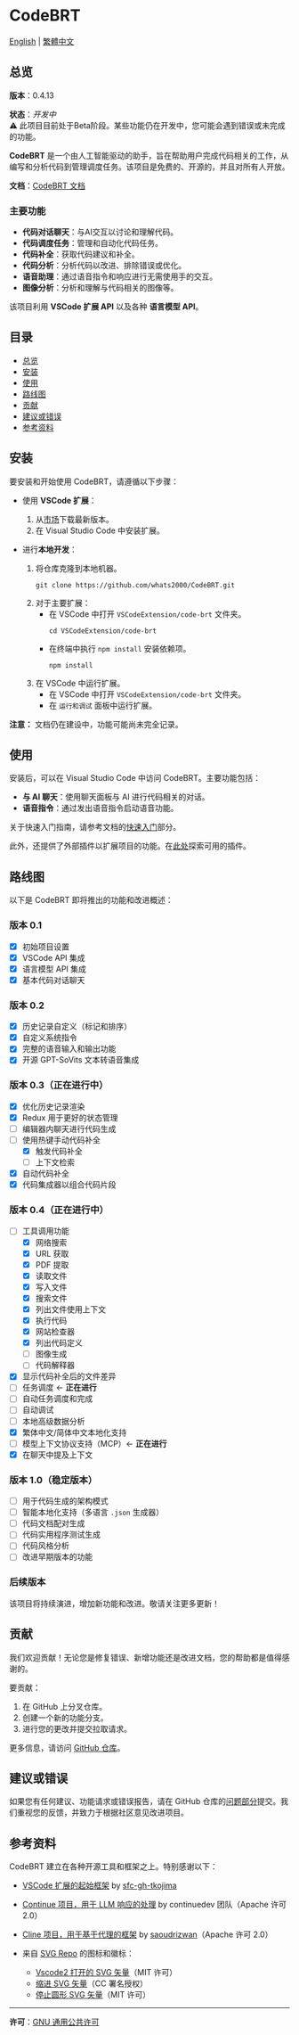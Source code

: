 # CodeBRT

[English](README.md) | [繁體中文](README_zh-TW.md)

## 总览

**版本**：0.4.13

**状态**：_开发中_  
⚠️ 此项目目前处于Beta阶段。某些功能仍在开发中，您可能会遇到错误或未完成的功能。

**CodeBRT** 是一个由人工智能驱动的助手，旨在帮助用户完成代码相关的工作，从编写和分析代码到管理调度任务。该项目是免费的、开源的，并且对所有人开放。

**文档**：[CodeBRT 文档](https://whats2000.github.io/CodeBRT/zh-CN/)

### 主要功能

- **代码对话聊天**：与AI交互以讨论和理解代码。
- **代码调度任务**：管理和自动化代码任务。
- **代码补全**：获取代码建议和补全。
- **代码分析**：分析代码以改进、排除错误或优化。
- **语音助理**：通过语音指令和响应进行无需使用手的交互。
- **图像分析**：分析和理解与代码相关的图像等。

该项目利用 **VSCode 扩展 API** 以及各种 **语言模型 API**。

## 目录

- [总览](#总览)
- [安装](#安装)
- [使用](#使用)
- [路线图](#路线图)
- [贡献](#贡献)
- [建议或错误](#建议或错误)
- [参考资料](#参考资料)

## 安装

要安装和开始使用 CodeBRT，请遵循以下步骤：

- 使用 **VSCode 扩展**：
    1. 从[市场](https://marketplace.visualstudio.com/items?itemName=whats2000.code-brt)下载最新版本。
    2. 在 Visual Studio Code 中安装扩展。

- 进行**本地开发**：
    1. 将仓库克隆到本地机器。
       ```shell
       git clone https://github.com/whats2000/CodeBRT.git
       ```
    2. 对于主要扩展：
        - 在 VSCode 中打开 `VSCodeExtension/code-brt` 文件夹。
          ```shell
          cd VSCodeExtension/code-brt
          ```
        - 在终端中执行 `npm install` 安装依赖项。
          ```shell
          npm install
          ```
    3. 在 VSCode 中运行扩展。
        - 在 VSCode 中打开 `VSCodeExtension/code-brt` 文件夹。
        - 在 `运行和调试` 面板中运行扩展。

**注意：** 文档仍在建设中，功能可能尚未完全记录。

## 使用

安装后，可以在 Visual Studio Code 中访问 CodeBRT。主要功能包括：

- **与 AI 聊天**：使用聊天面板与 AI 进行代码相关的对话。
- **语音指令**：通过发出语音指令启动语音功能。

关于快速入门指南，请参考文档的[快速入门](https://whats2000.github.io/CodeBRT/zh-CN/docs/introduction)部分。

此外，还提供了外部插件以扩展项目的功能。在[此处](https://github.com/whats2000/CodeBRT/tree/main/ExternalPlugIn)探索可用的插件。

## 路线图

以下是 CodeBRT 即将推出的功能和改进概述：

### 版本 0.1

- [x] 初始项目设置
- [x] VSCode API 集成
- [x] 语言模型 API 集成
- [x] 基本代码对话聊天

### 版本 0.2

- [x] 历史记录自定义（标记和排序）
- [x] 自定义系统指令
- [x] 完整的语音输入和输出功能
- [x] 开源 GPT-SoVits 文本转语音集成

### 版本 0.3（正在进行中）

- [x] 优化历史记录渲染
- [x] Redux 用于更好的状态管理
- [ ] 编辑器内聊天进行代码生成
- [ ] 使用热键手动代码补全
    - [x] 触发代码补全
    - [ ] 上下文检索
- [x] 自动代码补全
- [x] 代码集成器以组合代码片段

### 版本 0.4（正在进行中）

- [ ] 工具调用功能
    - [x] 网络搜索
    - [x] URL 获取
    - [x] PDF 提取
    - [x] 读取文件
    - [x] 写入文件
    - [x] 搜索文件
    - [x] 列出文件使用上下文
    - [x] 执行代码
    - [x] 网站检查器
    - [x] 列出代码定义
    - [ ] 图像生成
    - [ ] 代码解释器
- [x] 显示代码补全后的文件差异
- [ ] 任务调度 <- **正在进行**
- [ ] 自动任务调度和完成
- [ ] 自动调试
- [ ] 本地高级数据分析
- [x] 繁体中文/简体中文本地化支持
- [ ] 模型上下文协议支持（MCP）<- **正在进行**
- [x] 在聊天中提及上下文

### 版本 1.0（稳定版本）

- [ ] 用于代码生成的架构模式
- [ ] 智能本地化支持（多语言 `.json` 生成器）
- [ ] 代码文档配对生成
- [ ] 代码实用程序测试生成
- [ ] 代码风格分析
- [ ] 改进早期版本的功能

### 后续版本
该项目将持续演进，增加新功能和改进。敬请关注更多更新！

## 贡献

我们欢迎贡献！无论您是修复错误、新增功能还是改进文档，您的帮助都是值得感谢的。

要贡献：

1. 在 GitHub 上分叉仓库。
2. 创建一个新的功能分支。
3. 进行您的更改并提交拉取请求。

更多信息，请访问 [GitHub 仓库](https://github.com/whats2000/CodeBRT)。

## 建议或错误

如果您有任何建议、功能请求或错误报告，请在 GitHub 仓库的[问题部分](https://github.com/whats2000/CodeBRT/issues)提交。我们重视您的反馈，并致力于根据社区意见改进项目。

## 参考资料

CodeBRT 建立在各种开源工具和框架之上。特别感谢以下：

- [VSCode 扩展的起始框架](https://github.com/sfc-gh-tkojima/vscode-react-webviews) by [sfc-gh-tkojima](https://github.com/sfc-gh-tkojima)
- [Continue 项目，用于 LLM 响应的处理](https://github.com/continuedev/continue/) by continuedev 团队（Apache 许可 2.0）
- [Cline 项目，用于基于代理的框架](https://github.com/clinebot/cline) by [saoudrizwan](https://github.com/saoudrizwan/)（Apache 许可 2.0）

- 来自 [SVG Repo](https://www.svgrepo.com/) 的图标和徽标：
    - [Vscode2 打开的 SVG 矢量](https://www.svgrepo.com/svg/373400/vscode2-opened)（MIT 许可）
    - [缩进 SVG 矢量](https://www.svgrepo.com/svg/532181/indent)（CC 署名授权）
    - [停止圆形 SVG 矢量](https://www.svgrepo.com/svg/361332/stop-circle)（MIT 许可）

---

**许可**：[GNU 通用公共许可](https://github.com/whats2000/CodeBRT/blob/main/LICENSE.md)
